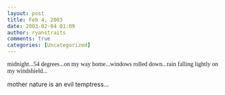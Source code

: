 ```yaml
---
layout: post
title: Feb 4, 2003
date: 2003-02-04 01:09
author: ryanstraits
comments: true
categories: [Uncategorized]
---
```

<span style="font-family:Verdana;">midnight...54 degrees...on my way home...windows rolled down...rain falling lightly on my windshield...</span>

mother nature is an evil temptress...
